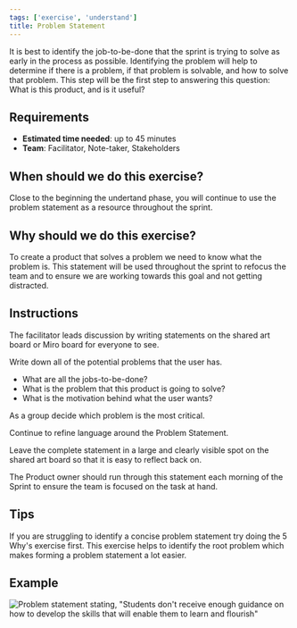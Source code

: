 ```yaml
---
tags: ['exercise', 'understand']
title: Problem Statement
---
```


It is best to identify the job-to-be-done that the sprint is trying to solve as
early in the process as possible. Identifying the problem will help to
determine if there is a problem, if that problem is solvable, and how to solve
that problem. This step will be the first step to answering this question: What
is this product, and is it useful?

## Requirements
- **Estimated time needed**: up to 45 minutes
- **Team**: Facilitator, Note-taker, Stakeholders

## When should we do this exercise?

Close to the beginning the undertand phase, you will continue to use the
problem statement as a resource throughout the sprint.

## Why should we do this exercise?

To create a product that solves a problem we need to know what the problem is.
This statement will be used throughout the sprint to refocus the team and to
ensure we are working towards this goal and not getting distracted.

## Instructions

The facilitator leads discussion by writing statements on the shared art board
or Miro board for everyone to see.

Write down all of the potential problems that the user has.

- What are all the jobs-to-be-done?
- What is the problem that this product is going to solve?
- What is the motivation behind what the user wants?

As a group decide which problem is the most critical.

Continue to refine language around the Problem Statement.

Leave the complete statement in a large and clearly visible spot on the shared
art board so that it is easy to reflect back on.

The Product owner should run through this statement each morning of the Sprint
to ensure the team is focused on the task at hand.

## Tips

If you are struggling to identify a concise problem statement try doing the 5
Why's exercise first. This exercise helps to identify the root problem which
makes forming a problem statement a lot easier.

## Example
![Problem statement stating, "Students don't receive enough guidance on how to develop the skills that will enable them to learn and flourish"](/images/exercises/problem-statement.jpeg)
